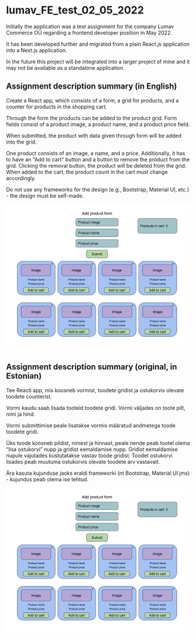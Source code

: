 # lumav_FE_test_02_05_2022

Initially the application was a test assignment for the company Lumav Commerce OÜ regarding a frontend developer position in May 2022.

It has been developed further and migrated from a plain React.js application into a Next.js application.

In the future this project will be integrated into a larger project of mine and it may not be available as a standalone application.

## Assignment description summary (in English)

Create a React app, which consists of a form, a grid for products, and a counter for products in the shopping cart. <br/>

Through the form the products can be added to the product grid. Form fields consist of a product image, a product name, and a product price field. <br/>

When submitted, the product with data given through form will be added into the grid. <br />

One product consists of an image, a name, and a price. Additionally, it has to have an "Add to cart" button and a button to remove the product from the grid.
Clicking the removal button, the product will be deleted from the grid. When added to the cart, the product count in the cart must change accordingly.<br/>

Do not use any frameworks for the design (e.g., Bootstrap, Material UI, etc.) - the design must be self-made.<br />

![assignment_snap](https://github.com/devKarin/lumav_FE_test_02_05_2022/blob/main/assignment_snap.png)

## Assignment description summary (original, in Estonian)

Tee Reacti app, mis koosneb vormist, toodete gridist ja ostukorvis olevate toodete counterist. <br/>

Vormi kaudu saab lisada tooteid toodete gridi. Vormi väljades on toote pilt, nimi ja hind. <br/>

Vormi submittimise peale lisatakse vormis määratud andmetega toode toodete gridi. <br/>

Üks toode koosneb pildist, nimest ja hinnast, peale nende peab tootel olema “lisa ostukorvi” nupp ja gridist eemaldamise nupp.
Gridist eemaldamise nupule vajutades kustutatakse vastav toode gridist. Toodet ostukorvi lisades peab muutuma ostukorvis olevate toodete arv vastavalt. <br/>

Ära kasuta kujunduse jaoks eraldi frameworki (nt Bootstrap, Material UI jms) - kujundus peab olema ise tehtud.

![assignment_snap](https://github.com/devKarin/lumav_FE_test_02_05_2022/blob/main/assignment_snap.png)
